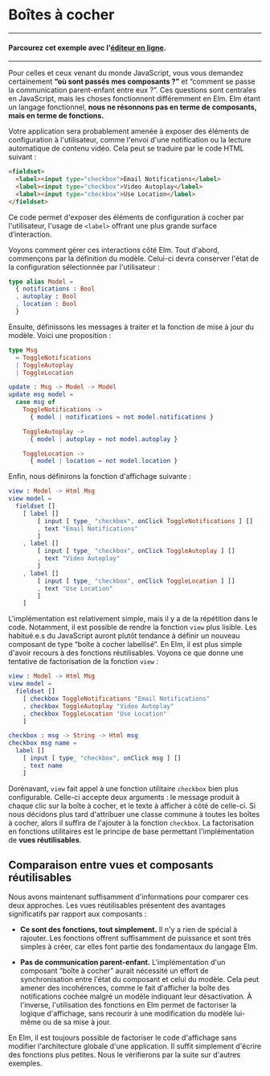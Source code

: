 # Boîtes à cocher

---
#### Parcourez cet exemple avec l'[éditeur en ligne](https://elm-lang.org/examples/checkboxes).
---

Pour celles et ceux venant du monde JavaScript, vous vous demandez certainement **&ldquo;où sont passés mes composants ?&rdquo;** et &ldquo;comment se passe la communication parent-enfant entre eux ?&rdquo;. Ces questions sont centrales en JavaScript, mais les choses fonctionnent différemment en Elm. Elm étant un langage fonctionnel, **nous ne résonnons pas en terme de composants, mais en terme de fonctions.**


Votre application sera probablement amenée à exposer des éléments de configuration à l'utilisateur, comme l'envoi d'une notification ou la lecture automatique de contenu vidéo. Cela peut se traduire par le code HTML suivant :

```html
<fieldset>
  <label><input type="checkbox">Email Notifications</label>
  <label><input type="checkbox">Video Autoplay</label>
  <label><input type="checkbox">Use Location</label>
</fieldset>
```

Ce code permet d'exposer des éléments de configuration à cocher par l'utilisateur, l'usage de `<label>` offrant une plus grande surface d’interaction.

Voyons comment gérer ces interactions côté Elm. Tout d'abord, commençons par la définition du modèle. Celui-ci devra conserver l'état de la configuration sélectionnée par l'utilisateur :

```elm
type alias Model =
  { notifications : Bool
  , autoplay : Bool
  , location : Bool
  }
```

Ensuite, définissons les messages à traiter et la fonction de mise à jour du modèle. Voici une proposition :

```elm
type Msg
  = ToggleNotifications
  | ToggleAutoplay
  | ToggleLocation

update : Msg -> Model -> Model
update msg model =
  case msg of
    ToggleNotifications ->
      { model | notifications = not model.notifications }

    ToggleAutoplay ->
      { model | autoplay = not model.autoplay }

    ToggleLocation ->
      { model | location = not model.location }
```

Enfin, nous définirons la fonction d'affichage suivante :

```elm
view : Model -> Html Msg
view model =
  fieldset []
    [ label []
        [ input [ type_ "checkbox", onClick ToggleNotifications ] []
        , text "Email Notifications"
        ]
    , label []
        [ input [ type_ "checkbox", onClick ToggleAutoplay ] []
        , text "Video Autoplay"
        ]
    , label []
        [ input [ type_ "checkbox", onClick ToggleLocation ] []
        , text "Use Location"
        ]
    ]
```

L'implémentation est relativement simple, mais il y a de la répétition dans le code. Notamment, il est possible de rendre la fonction `view` plus lisible. Les habitué.e.s du JavaScript auront plutôt tendance à définir un nouveau composant de type &ldquo;boîte à cocher labellisé&rdquo;. En Elm, il est plus simple d'avoir recours à des fonctions réutilisables. Voyons ce que donne une tentative de factorisation de la fonction `view` :

```elm
view : Model -> Html Msg
view model =
  fieldset []
    [ checkbox ToggleNotifications "Email Notifications"
    , checkbox ToggleAutoplay "Video Autoplay"
    , checkbox ToggleLocation "Use Location"
    ]

checkbox : msg -> String -> Html msg
checkbox msg name =
  label []
    [ input [ type_ "checkbox", onClick msg ] []
    , text name
    ]
```

Dorénavant, `view` fait appel à une fonction utilitaire `checkbox` bien plus configurable. Celle-ci accepte deux arguments : le message produit à chaque clic sur la boîte à cocher, et le texte à afficher à côté de celle-ci. Si nous décidons plus tard d'attribuer une classe commune à toutes les boîtes à cocher, alors il suffira de l'ajouter à la fonction `checkbox`. La factorisation en fonctions utilitaires est le principe de base permettant l'implémentation de **vues réutilisables**.


## Comparaison entre vues et composants réutilisables

Nous avons maintenant suffisamment d'informations pour comparer ces deux approches. Les vues réutilisables présentent des avantages significatifs par rapport aux composants :

  - **Ce sont des fonctions, tout simplement.** Il n'y a rien de spécial à rajouter. Les fonctions offrent suffisamment de puissance et sont très simples à créer, car elles font partie des fondamentaux du langage Elm.

  - **Pas de communication parent-enfant.** L'implémentation d'un composant &ldquo;boîte à cocher&rdquo; aurait nécessité un effort de synchronisation entre l'état du composant et celui du modèle. Cela peut amener des incohérences, comme le fait d'afficher la boîte des notifications cochée malgré un modèle indiquant leur désactivation. À l'inverse, l'utilisation des fonctions en Elm permet de factoriser la logique d'affichage, sans recourir à une modification du modèle lui-même ou de sa mise à jour.

En Elm, il est toujours possible de factoriser le code d'affichage sans modifier l'architecture globale d'une application. Il suffit simplement d'écrire des fonctions plus petites. Nous le vérifierons par la suite sur d'autres exemples.
